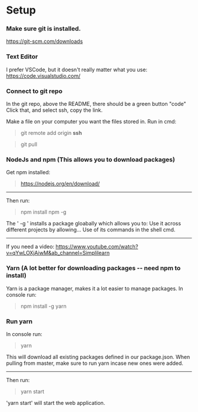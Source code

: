 # Setup
### Make sure git is installed.
https://git-scm.com/downloads

### Text Editor
I prefer VSCode, but it doesn't really matter what you use:
https://code.visualstudio.com/

### Connect to git repo
In the git repo, above the README, there should be a green button "code"
Click that, and select ssh, copy the link.

Make a file on your computer you want the files stored in.
Run in cmd:
> git remote add origin **ssh**

> git pull

### NodeJs and npm (This allows you to download packages)
Get npm installed:
>https://nodejs.org/en/download/

---
Then run:
>npm install npm -g

The ' -g ' installs a package gloabally which allows you to:
  Use it across different projects by allowing...
    Use of its commands in the shell cmd. 

---
If you need a video:
https://www.youtube.com/watch?v=qYwLOXjAiwM&ab_channel=Simplilearn

### Yarn (A lot better for downloading packages -- need npm to install)
Yarn is a package manager, makes it a lot easier to manage packages.
In console run:
>npm install -g yarn

### Run yarn
In console run:
>yarn

This will download all existing packages defined in our package.json.
When pulling from master, make sure to run yarn incase new ones were added.

---
Then run:
>yarn start

'yarn start' will start the web application.